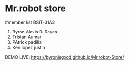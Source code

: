 # Mr.robot store

#member list
BSIT-31A3
1. Byron Alexis R. Reyes
2. Tristan Aumar
3. PAtrick padilla
4. Ken lopez justin

DEMO LIVE: https://byronisgood.github.io/Mr.robot-Store/
